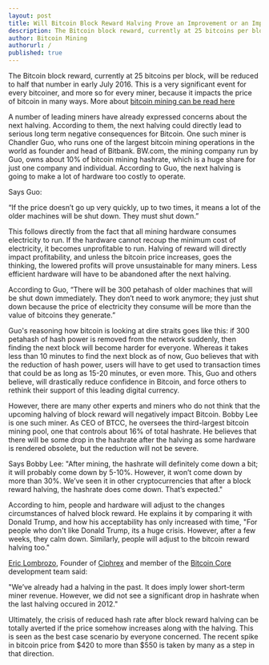 ```yaml
---
layout: post
title: Will Bitcoin Block Reward Halving Prove an Improvement or an Impediment for Bitcoin?
description: The Bitcoin block reward, currently at 25 bitcoins per block
author: Bitcoin Mining
authorurl: /
published: true
---
```


The Bitcoin block reward, currently at 25 bitcoins per block, will be reduced to half that number in early July 2016. This is a very significant event for every bitcoiner, and more so for every miner, because it impacts the price of bitcoin in many ways. More about <a href="/what-is-bitcoin-mining-difficulty/"> bitcoin mining can be read here</a>

A number of leading miners have already expressed concerns about the next halving. According to them, the next halving could directly lead to serious long term negative consequences for Bitcoin. One such miner is Chandler Guo, who runs one of the largest bitcoin mining operations in the world as founder and head of Bitbank. BW.com, the mining company run by Guo, owns about 10% of bitcoin mining hashrate, which is a huge share for just one company and individual. According to Guo, the next halving is going to make a lot of hardware too costly to operate. 

Says Guo:

“If the price doesn’t go up very quickly, up to two times, it means a lot of the older machines will be shut down. They must shut down.”

This follows directly from the fact that all mining hardware consumes electricity to run. If the hardware cannot recoup the minimum cost of electricity, it becomes unprofitable to run. Halving of reward will directly impact profitability, and unless the bitcoin price increases, goes the thinking, the lowered profits will prove unsustainable for many miners. Less efficient hardware will have to be abandoned after the next halving. 

According to Guo, “There will be 300 petahash of older machines that will be shut down immediately. They don’t need to work anymore; they just shut down because the price of electricity they consume will be more than the value of bitcoins they generate.” 

Guo's reasoning how bitcoin is looking at dire straits goes like this: if 300 petahash of hash power is removed from the network suddenly, then finding the next block will become harder for everyone. Whereas it takes less than 10 minutes to find the next block as of now, Guo believes that with the reduction of hash power, users will have to get used to transaction times that could be as long as 15-20 minutes, or even more. This, Guo and others believe, will drastically reduce confidence in Bitcoin, and force others to rethink their support of this leading digital currency.

However, there are many other experts and miners who do not think that the upcoming halving of block reward will negatively impact Bitcoin. Bobby Lee is one such miner. As CEO of BTCC, he oversees the third-largest bitcoin mining pool, one that controls about 16% of total hashrate. He believes that there will be some drop in the hashrate after the halving as some hardware is rendered obsolete, but the reduction will not be severe.

Says Bobby Lee: "After mining, the hashrate will definitely come down a bit; it will probably come down by 5-10%. However, it won’t come down by more than 30%. We’ve seen it in other cryptocurrencies that after a block reward halving, the hashrate does come down. That’s expected." 

According to him, people and hardware will adjust to the changes circumstances of halved block reward. He explains it by comparing it with Donald Trump, and how his acceptability has only increased with time, "For people who don't like Donald Trump, its a huge crisis. However, after a few weeks, they calm down. Similarly, people will adjust to the bitcoin reward halving too."

<a href="https://www.weusecoins.com/eric-lombrozo/">Eric Lombrozo</a>, Founder of <a href="https://www.weusecoins.com/ciphrex/">Ciphrex</a> and member of the <a href="https://www.weusecoins.com/bitcoin-core/">Bitcoin Core</a> development team said:

"We’ve already had a halving in the past. It does imply lower short-term miner revenue. However, we did not see a significant drop in hashrate when the last halving occured in 2012."

Ultimately, the crisis of reduced hash rate after block reward halving can be totally averted if the price somehow increases along with the halving. This is seen as the best case scenario by everyone concerned. The recent spike in bitcoin price from $420 to more than $550 is taken by many as a step in that direction.  

 
